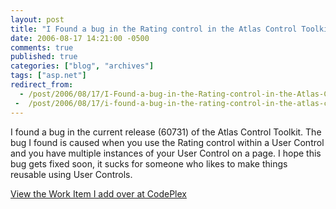 ```yaml
---
layout: post
title: "I Found a bug in the Rating control in the Atlas Control Toolkit"
date: 2006-08-17 14:21:00 -0500
comments: true
published: true
categories: ["blog", "archives"]
tags: ["asp.net"]
redirect_from: 
  - /post/2006/08/17/I-Found-a-bug-in-the-Rating-control-in-the-Atlas-Control-Toolkit
 -  /post/2006/08/17/i-found-a-bug-in-the-rating-control-in-the-atlas-control-toolkit
---
```

<!-- more -->
<p>I found a bug in the current release (60731) of the Atlas Control Toolkit. The bug I found is caused when you use the Rating control within a User Control and you have multiple instances of your User Control on a page. I hope this bug gets fixed soon, it sucks for someone who likes to make things reusable using User Controls.</p>
<p><a href="http://www.codeplex.com/WorkItem/View.aspx?ProjectName=AtlasControlToolkit&amp;WorkItemId=1687">View the Work Item I add over at CodePlex</a></p>
